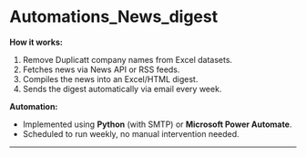 # Automations_News_digest 

**How it works:**
1. Remove Duplicatt company names from Excel datasets.
2. Fetches news via News API or RSS feeds.
3. Compiles the news into an Excel/HTML digest.
4. Sends the digest automatically via email every week.

**Automation:**
- Implemented using **Python** (with SMTP) or **Microsoft Power Automate**.
- Scheduled to run weekly, no manual intervention needed.

---

